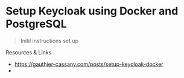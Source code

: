 # Setup Keycloak using Docker and PostgreSQL

> Initil instructions set up



Resources & Links
- https://gauthier-cassany.com/posts/setup-keycloak-docker
-
